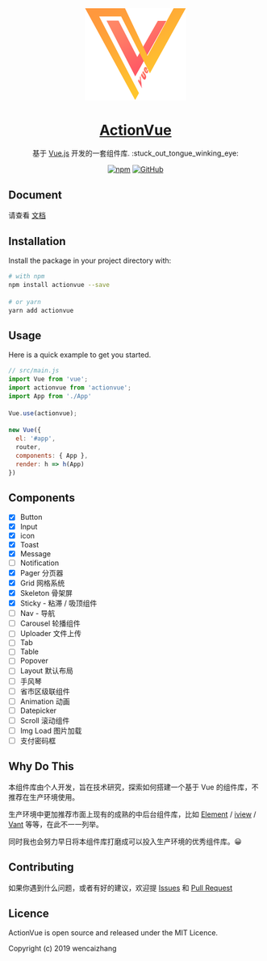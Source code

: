 
<div align="center">
  <img src="docs/.vuepress/public/logo.png" alt="ActionVue" width="200">
</div>

<p align="center">
  <a href="https://coolfe.fun/ActionVue/" rel="noopener" target="_blank">
    <h1 align="center">ActionVue</h1>
  </a>
</p>

<div align="center">
  <p style="margin-bottom: 10px;">
    基于 <a href="https://cn.vuejs.org/">Vue.js</a> 开发的一套组件库. :stuck_out_tongue_winking_eye:
  </p>

  [![npm](https://img.shields.io/npm/v/actionvue?style=flat-square)](https://www.npmjs.com/package/actionvue/)
  [![GitHub](https://img.shields.io/github/license/mashape/apistatus.svg?style=flat-square)](https://github.com/wencaizhang/ActionVue/blob/master/LICENSE)
</div>

## Document

请查看 <a href="https://coolfe.fun/ActionVue/" rel="noopener" target="_blank">文档</a>

## Installation

Install the package in your project directory with:

```bash
# with npm
npm install actionvue --save

# or yarn
yarn add actionvue
```

## Usage

Here is a quick example to get you started.

```js
// src/main.js
import Vue from 'vue';
import actionvue from 'actionvue';
import App from './App'

Vue.use(actionvue);

new Vue({
  el: '#app',
  router,
  components: { App },
  render: h => h(App)
})
```

## Components

+ [x] Button
+ [x] Input
+ [x] icon
+ [x] Toast
+ [x] Message
+ [ ] Notification
+ [x] Pager 分页器
+ [x] Grid 网格系统
+ [x] Skeleton 骨架屏
+ [x] Sticky - 粘滞 / 吸顶组件
+ [ ] Nav - 导航
+ [ ] Carousel 轮播组件
+ [ ] Uploader 文件上传
+ [ ] Tab
+ [ ] Table
+ [ ] Popover
+ [ ] Layout 默认布局
+ [ ] 手风琴
+ [ ] 省市区级联组件
+ [ ] Animation 动画
+ [ ] Datepicker
+ [ ] Scroll 滚动组件
+ [ ] Img Load 图片加载
+ [ ] 支付密码框

## Why Do This

本组件库由个人开发，旨在技术研究，探索如何搭建一个基于 Vue 的组件库，不推荐在生产环境使用。

生产环境中更加推荐市面上现有的成熟的中后台组件库，比如 [Element](https://github.com/ElemeFE/element) / [iview](https://github.com/iview/iview) / [Vant](https://github.com/youzan/vant) 等等，在此不一一列举。

同时我也会努力早日将本组件库打磨成可以投入生产环境的优秀组件库。😀


## Contributing

如果你遇到什么问题，或者有好的建议，欢迎提 [Issues](https://github.com/wencaizhang/ActionVue/issues/) 和 [Pull Request](https://github.com/wencaizhang/ActionVue/pulls/)

## Licence

ActionVue is open source and released under the MIT Licence.

Copyright (c) 2019 wencaizhang
